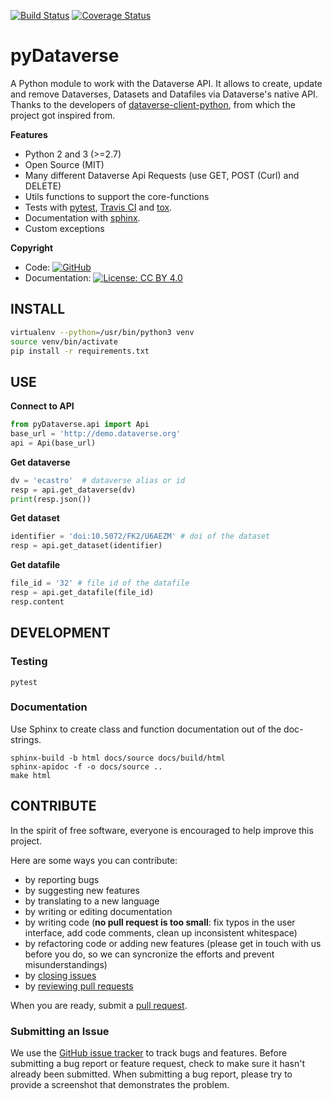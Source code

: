 [![Build Status](https://travis-ci.com/AUSSDA/pyDataverse.svg?branch=master)](https://travis-ci.com/AUSSDA/pyDataverse) [![Coverage Status](https://coveralls.io/repos/github/AUSSDA/pyDataverse/badge.svg?branch=master)](https://coveralls.io/github/AUSSDA/pyDataverse?branch=master)

# pyDataverse

A Python module to work with the Dataverse API. It allows to create, update and remove Dataverses, Datasets and Datafiles via Dataverse's native API. Thanks to the developers of [dataverse-client-python](https://github.com/IQSS/dataverse-client-python), from which the project got inspired from.


**Features**

* Python 2 and 3 (>=2.7)
* Open Source (MIT)
* Many different Dataverse Api Requests (use GET, POST (Curl) and DELETE)
* Utils functions to support the core-functions
* Tests with [pytest](https://docs.pytest.org/en/latest/), [Travis CI](https://travis-ci.com/AUSSDA/pyDataverse) and [tox](http://tox.readthedocs.io/).
* Documentation with [sphinx](http://www.sphinx-doc.org/).
* Custom exceptions


**Copyright**

* Code:  [![GitHub](https://img.shields.io/github/license/aussda/pydataverse.svg)](https://opensource.org/licenses/MIT)
* Documentation:  [![License: CC BY 4.0](https://licensebuttons.net/l/by/4.0/80x15.png)](https://creativecommons.org/licenses/by/4.0/)

## INSTALL

```bash
virtualenv --python=/usr/bin/python3 venv
source venv/bin/activate
pip install -r requirements.txt
```

## USE

**Connect to API**

```python
from pyDataverse.api import Api
base_url = 'http://demo.dataverse.org'
api = Api(base_url)
```
**Get dataverse**

```python
dv = 'ecastro'  # dataverse alias or id
resp = api.get_dataverse(dv)
print(resp.json())
```

**Get dataset**

```python
identifier = 'doi:10.5072/FK2/U6AEZM' # doi of the dataset
resp = api.get_dataset(identifier)
```

**Get datafile**

```python
file_id = '32' # file id of the datafile
resp = api.get_datafile(file_id)
resp.content
```

## DEVELOPMENT

### Testing

```
pytest
```

### Documentation

Use Sphinx to create class and function documentation out of the doc-strings.

```
sphinx-build -b html docs/source docs/build/html
sphinx-apidoc -f -o docs/source ..
make html
```

## CONTRIBUTE

In the spirit of free software, everyone is encouraged to help improve this project.

Here are some ways you can contribute:

- by reporting bugs
- by suggesting new features
- by translating to a new language
- by writing or editing documentation
- by writing code (**no pull request is too small**: fix typos in the user interface, add code comments, clean up inconsistent whitespace)
- by refactoring code or adding new features (please get in touch with us before you do, so we can syncronize the efforts and prevent misunderstandings)
- by [closing issues](https://github.com/AUSSDA/pyDataverse/issues)
- by [reviewing pull requests](https://github.com/AUSSDA/pyDataverse/pulls)

When you are ready, submit a [pull request](https://github.com/AUSSDA/pyDataverse).

### Submitting an Issue

We use the [GitHub issue tracker](https://github.com/OKFNat/lobbyscraper/issues) to track bugs and features. Before submitting a bug report or feature request, check to make sure it hasn't already been submitted. When submitting a bug report, please try to provide a screenshot that demonstrates the problem.
